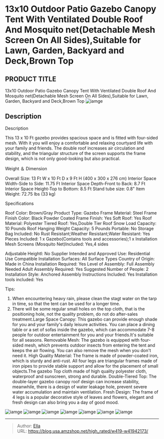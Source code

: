 # 13x10 Outdoor Patio Gazebo Canopy Tent With Ventilated Double Roof And Mosquito net(Detachable Mesh Screen On All Sides),Suitable for Lawn, Garden, Backyard and Deck,Brown Top


## PRODUCT TITLE 

13x10 Outdoor Patio Gazebo Canopy Tent With Ventilated Double Roof And Mosquito net(Detachable Mesh Screen On All Sides),Suitable for Lawn, Garden, Backyard and Deck,Brown Top
![iamge](https://b2bfiles1.gigab2b.cn/image/wkseller/2640/20220511_d885ee861bf8cf0507d074c9de002ae8.jpg)

## Description

Description

This 13 x 10 Ft gazebo provides spacious space and is fitted with four-sided mesh. With it you will enjoy a comfortable and relaxing courtyard life with your family and friends. The double roof increases air circulation and stability, and the triangular structure of the screen supports the frame design, which is not only good-looking but also practical.












Weight ＆ Dimension

Overall Size: 13 Ft W x 10 Ft D x 9 Ft H (400 x 300 x 276 cm) 
Interior Space Width-Side to Side: 11.75 Ft 
Interior Space Depth-Front to Back: 8.7 Ft 
Interior Space Height-Top to Bottom: 8.5 Ft 
Stand tube size: 0.8&#34;
Item Weight: 72.75 lbs (33 kg)








Specifications

Roof Color: Brown/Gray 
Product Type: Gazebo 
Frame Material: Steel 
Frame Finish Color: Black 
Powder Coated Frame Finish: Yes 
Soft Roof: Yes 
Roof Material: Polyester 
Tiered Roof: Yes,Double Tier Roof 
Snow Load Capacity: 10 Pounds 
Roof Hanging Weight Capacity: 5 Pounds 
Portable: No 
Storage Bag Included: No 
Rust Resistant;Weather Resistant;Water Resistant: Yes 
Pieces Included:  1 x Gazebo(Contains tools and accessories);1 x Installation 
Mesh Screens (Mosquito Net)Included: Yes,4 sides






































Adjustable Heightl: No 
Supplier Intended and Approved Use: Residential Use 
Compatible Installation Surfaces: All Surface Types 
Country of Origin: Made in China 
Installation Required: Yes 
Level of Assembly: Full Assembly Needed 
Adult Assembly Required: Yes 
Suggested Number of People: 2 
Installation Style: Anchored 
Assembly Instructions Included: Yes 
Installation tools included: Yes







Tips:

1. When encountering heavy rain, please clean the stagt water on the tarp in time, so that the tent can be used for a longer time. 
2. There will be some regular small holes on the top cloth, that is the positioning hole, not the quality problem, do not do after-sales treatment.Large Space Canopy: This gazebo can provide enough shade for you and your family&#39;s daily leisure activities. You can place a dining table or a set of sofas inside the gazebo, which can accommodate 7-8 people for outdoor entertainment for you and your friends.It&#39;s suitable for all seasons.
Removable Mesh: The gazebo is equipped with four-sided mesh, which prevents outdoor insects from entering the tent and keeps the air flowing. You can also remove the mesh when you don&#39;t need it.
High Quality Material: The frame is made of powder-coated iron, which is sturdy and anti-rust. All four legs are triangular frames made of iron pipes to provide stable support and allow for the placement of small objects.The gazebo Top cloth made of high quality polyester cloth, waterproof and sunscreen, strong and durable.
Double-Tiered Top: The double-layer gazebo canopy roof design can increase stability, meanwhile, there is a design of water leakage hole, prevent severe water accumulation and maintain ventilation.
Fresh Design: The frame of 4 legs is a popular decorative style of leaves and flowers, elegant and fresh design can also bring you a day of good mood.






![iamge](https://b2bfiles1.gigab2b.cn/image/wkseller/2640/20220511_e2ace4f7d05733a2f81f8df51dcc61d6.jpg)
![iamge](https://b2bfiles1.gigab2b.cn/image/wkseller/2640/20220512_dfd8cf0cbc513fff484dfdd93d363bb9.jpg)
![iamge](https://b2bfiles1.gigab2b.cn/image/wkseller/2640/20220512_eeae6c1bc65865779e24589982371b92.jpg)
![iamge](https://b2bfiles1.gigab2b.cn/image/wkseller/2640/20220423_68db39bec266c0b68857dc5d3c0fc0e7.jpg)
![iamge](https://b2bfiles1.gigab2b.cn/image/wkseller/2640/20220423_436655a94e16a70a8bf89b6ad17e8274.jpg)
![iamge](https://b2bfiles1.gigab2b.cn/image/wkseller/2640/20220423_497d08e3bb35b4ae6db3906ebce544f3.jpg)
![iamge](https://b2bfiles1.gigab2b.cn/image/wkseller/2640/20220423_766113f4ef0761fae534cfc3274d8b27.jpg)


---

> Author: [Ella](https://blog.usa.amzshop.net/)  
> URL: https://blog.usa.amzshop.net/high_rated/w419-w41942173/  

